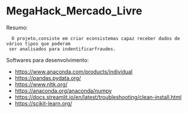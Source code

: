 # MegaHack_Mercado_Livre

Resumo:
  
      O projeto,consiste em criar econsistemas capaz receber dados de vários tipos que poderam 
     ser analisados para indentificarfraudes.


Softwares para desenvolvimento:

- https://www.anaconda.com/products/individual
- https://pandas.pydata.org/
- https://www.nltk.org/
- https://anaconda.org/anaconda/numpy
- https://docs.streamlit.io/en/latest/troubleshooting/clean-install.html
- https://scikit-learn.org/
